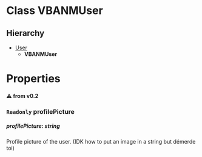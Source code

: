 # Class VBANMUser

## Hierarchy

-   [User](/docs/Classes/User.md)
    -   **VBANMUser**

#

# Properties

#### :warning: from v0.2

### `Readonly` **profilePicture**

##### profilePicture: string

Profile picture of the user. (IDK how to put an image in a string but démerde toi)

#
